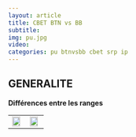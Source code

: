 ```yaml
---
layout: article
title: CBET BTN vs BB
subtitle: 
img: pu.jpg
video: 
categories: pu btnvsbb cbet srp ip
---
```


<div class="body">

  <h2>GENERALITE</h2>

  <b>Différences entre les ranges</b>

  <table class="video">
    <tbody>
      <tr>
        <td><img src="/blog/img/2024-02-04-core.png" style="width: 90%;"></td>
        <td><img src="/blog/img/2024-02-04-top.png" style="width: 90%;"></td>
      </tr>
    </tbody>
  </table>

  <p></p>
  
</div>

